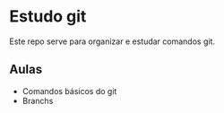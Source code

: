 # Estudo git
Este repo serve para organizar e estudar comandos git.

## Aulas
- Comandos básicos do git
- Branchs
